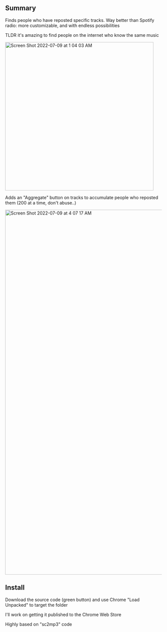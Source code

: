 Summary
--

Finds people who have reposted specific tracks. Way better than Spotify radio: more customizable, and with endless possibilities

TLDR it's amazing to find people on the internet who know the same music

<img width="477" alt="Screen Shot 2022-07-09 at 1 04 03 AM" src="https://user-images.githubusercontent.com/3423750/178097466-6db5ebe6-f92f-4ef9-8d17-0800344f024a.png">

Adds an "Aggregate" button on tracks to accumulate people who reposted them (200 at a time, don't abuse..)

<img width="1173" alt="Screen Shot 2022-07-09 at 4 07 17 AM" src="https://user-images.githubusercontent.com/3423750/178103131-51ca2a5c-604e-445e-9949-f89e6e9d46bb.png">

Install
--

Download the source code (green button) and use Chrome "Load Unpacked" to target the folder

I'll work on getting it published to the Chrome Web Store

Highly based on "sc2mp3" code
